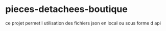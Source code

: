 # pieces-detachees-boutique

ce projet permet l utilisation des fichiers json en local ou sous forme d api 
